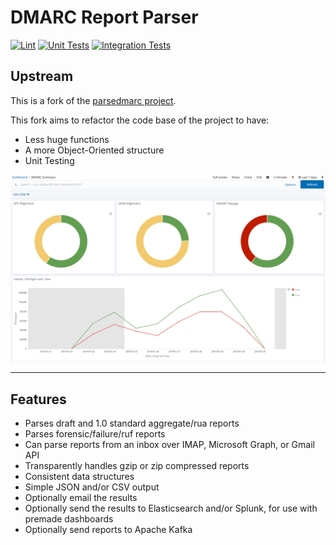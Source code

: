 # DMARC Report Parser

[![Lint](https://github.com/O-X-L/dmarc-report-parser/actions/workflows/lint.yml/badge.svg?branch=master)](https://github.com/O-X-L/dmarc-report-parser/actions/workflows/lint.yml)
[![Unit Tests](https://github.com/O-X-L/dmarc-report-parser/actions/workflows/test-unit.yml/badge.svg?branch=master)](https://github.com/O-X-L/dmarc-report-parser/actions/workflows/test-unit.yml)
[![Integration Tests](https://github.com/O-X-L/dmarc-report-parser/actions/workflows/test-integration.yml/badge.svg?branch=master)](https://github.com/O-X-L/dmarc-report-parser/actions/workflows/test-integration.yml)

## Upstream

This is a fork of the [parsedmarc project](https://github.com/domainaware/parsedmarc).

This fork aims to refactor the code base of the project to have:

* Less huge functions
* A more Object-Oriented structure
* Unit Testing

<p align="center">
  <img src="https://github.com/domainaware/parsedmarc/raw/master/docs/source/_static/screenshots/dmarc-summary-charts.png?raw=true" alt="A screenshot of DMARC summary charts in Kibana"/>
</p>

----

## Features

- Parses draft and 1.0 standard aggregate/rua reports
- Parses forensic/failure/ruf reports
- Can parse reports from an inbox over IMAP, Microsoft Graph, or Gmail
    API
- Transparently handles gzip or zip compressed reports
- Consistent data structures
- Simple JSON and/or CSV output
- Optionally email the results
- Optionally send the results to Elasticsearch and/or Splunk, for use
    with premade dashboards
- Optionally send reports to Apache Kafka
